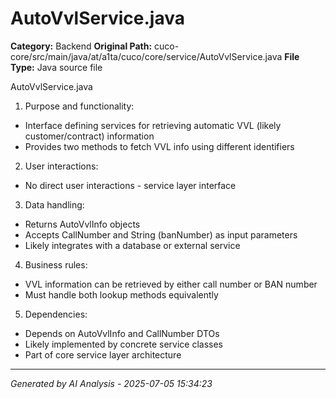# AutoVvlService.java

**Category:** Backend
**Original Path:** cuco-core/src/main/java/at/a1ta/cuco/core/service/AutoVvlService.java
**File Type:** Java source file

AutoVvlService.java
1. Purpose and functionality:
- Interface defining services for retrieving automatic VVL (likely customer/contract) information
- Provides two methods to fetch VVL info using different identifiers

2. User interactions:
- No direct user interactions - service layer interface

3. Data handling:
- Returns AutoVvlInfo objects
- Accepts CallNumber and String (banNumber) as input parameters
- Likely integrates with a database or external service

4. Business rules:
- VVL information can be retrieved by either call number or BAN number
- Must handle both lookup methods equivalently

5. Dependencies:
- Depends on AutoVvlInfo and CallNumber DTOs
- Likely implemented by concrete service classes
- Part of core service layer architecture

---
*Generated by AI Analysis - 2025-07-05 15:34:23*
